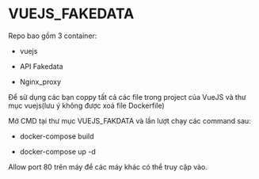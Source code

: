 # VUEJS_FAKEDATA
Repo bao gồm 3 container:

+ vuejs

+ API Fakedata

+ Nginx_proxy

Để sử dụng các bạn coppy tất cả các file trong project của VueJS và thư mục vuejs(lưu ý không được xoá file Dockerfile)

Mở CMD tại thư mục VUEJS_FAKDATA và lần lượt chạy các command sau:
  
   - docker-compose build
   
   - docker-compose up -d

Allow port 80 trên máy để các máy khác có thể truy cập vào.
